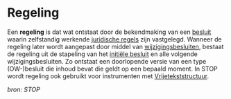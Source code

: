 # Regeling

Een **regeling** is dat wat ontstaat door de bekendmaking van een [besluit](#begrip-besluit) waarin zelfstandig werkende [juridische regels](#begrip-juridische-regel) zijn vastgelegd. Wanneer de regeling later wordt aangepast door middel van [wijzigingsbesluiten](#begrip-wijzigingsbesluit), bestaat de regeling uit de stapeling van het [initiële besluit](#begrip-initieel-besluit) en alle volgende wijzigingsbesluiten. Zo ontstaat een doorlopende versie van een type (OW-)besluit die inhoud bevat die geldt op een bepaald moment. In STOP wordt regeling ook gebruikt voor instrumenten met [Vrijetekststructuur](#begrip-vrijetekststructuur).

*bron: STOP*
